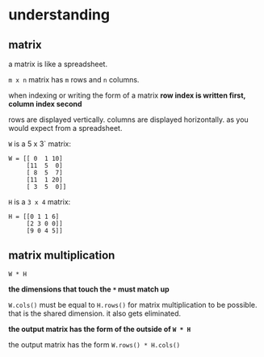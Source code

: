 # understanding

## matrix

a matrix is like a spreadsheet.

`m x n` matrix has `m` rows and `n` columns.

when indexing or writing the form of a matrix **row index is written first, column index second**

rows are displayed vertically.
columns are displayed horizontally.
as you would expect from a spreadsheet.

`W` is a 5 x 3` matrix:
```
W = [[ 0  1 10]
     [11  5  0]
     [ 8  5  7]
     [11  1 20]
     [ 3  5  0]]
```

`H` is a `3 x 4` matrix:
```
H = [[0 1 1 6]
     [2 3 0 0]]
     [9 0 4 5]]
```

## matrix multiplication

```
W * H
```

**the dimensions that touch the `*` must match up**

`W.cols()` must be equal to `H.rows()` for matrix multiplication to be possible.
that is the shared dimension. it also gets eliminated.

**the output matrix has the form of the outside of `W * H`**

the output matrix has the form `W.rows() * H.cols()`



